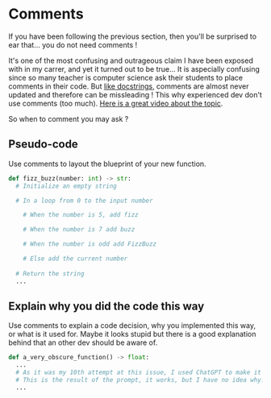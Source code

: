 # Comments

If you have been following the previous section, then you'll be surprised to ear that... you do not need comments !

It's one of the most confusing and outrageous claim I have been exposed with in my carrer, and yet it turned out to be true... It is aspecially confusing since so many teacher is computer science ask their students to place comments in their code. But [like docstrings](./docstring.md#L6), comments are almost never updated and therefore can be missleading ! This why experienced dev don't use comments (too much). [Here is a great video about the topic][code-aesthetic-no-comments].

So when to comment you may ask ?

## Pseudo-code

Use comments to layout the blueprint of your new function.

```python
def fizz_buzz(number: int) -> str:
  # Initialize an empty string

  # In a loop from 0 to the input number

    # When the number is 5, add fizz

    # When the number is 7 add buzz

    # When the number is odd add FizzBuzz

    # Else add the current number
  
  # Return the string
  ...
```

## Explain why you did the code this way

Use comments to explain a code decision, why you implemented this way, or what is it used for. Maybe it looks stupid but there is a good explanation behind that an other dev should be aware of.

```python
def a_very_obscure_function() -> float:
  ...
  # As it was my 10th attempt at this issue, I used ChatGPT to make it work.
  # This is the result of the prompt, it works, but I have no idea why...
  ...
```

[code-aesthetic-no-comments]: https://youtu.be/Bf7vDBBOBUA?feature=shared
